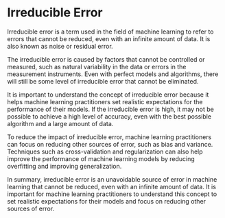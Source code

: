 # Irreducible Error

Irreducible error is a term used in the field of machine learning to refer to errors that cannot be reduced, even with an infinite amount of data. It is also known as noise or residual error. 

The irreducible error is caused by factors that cannot be controlled or measured, such as natural variability in the data or errors in the measurement instruments. Even with perfect models and algorithms, there will still be some level of irreducible error that cannot be eliminated. 

It is important to understand the concept of irreducible error because it helps machine learning practitioners set realistic expectations for the performance of their models. If the irreducible error is high, it may not be possible to achieve a high level of accuracy, even with the best possible algorithm and a large amount of data. 

To reduce the impact of irreducible error, machine learning practitioners can focus on reducing other sources of error, such as bias and variance. Techniques such as cross-validation and regularization can also help improve the performance of machine learning models by reducing overfitting and improving generalization. 

In summary, irreducible error is an unavoidable source of error in machine learning that cannot be reduced, even with an infinite amount of data. It is important for machine learning practitioners to understand this concept to set realistic expectations for their models and focus on reducing other sources of error.
